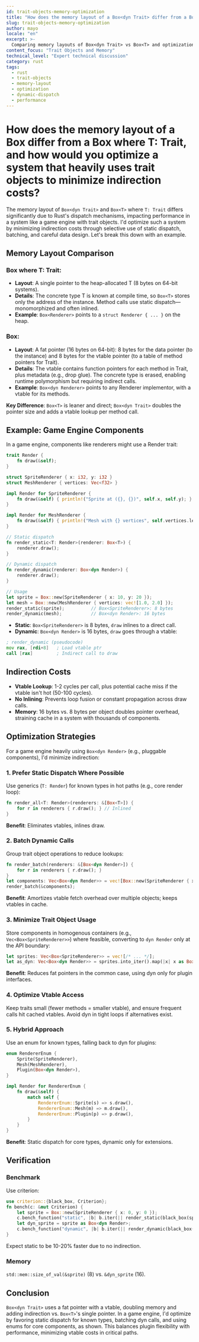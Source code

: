 ```yaml
---
id: trait-objects-memory-optimization
title: "How does the memory layout of a Box<dyn Trait> differ from a Box<T> where T: Trait, and how would you optimize a system that heavily uses trait objects to minimize indirection costs?"
slug: trait-objects-memory-optimization
author: mayo
locale: "en"
excerpt: >-
  Comparing memory layouts of Box<dyn Trait> vs Box<T> and optimization strategies for systems heavily using trait objects to minimize indirection costs
content_focus: "Trait Objects and Memory"
technical_level: "Expert technical discussion"
category: rust
tags:
  - rust
  - trait-objects
  - memory-layout
  - optimization
  - dynamic-dispatch
  - performance
---
```


# How does the memory layout of a Box<dyn Trait> differ from a Box<T> where T: Trait, and how would you optimize a system that heavily uses trait objects to minimize indirection costs?

The memory layout of `Box<dyn Trait>` and `Box<T>` where `T: Trait` differs significantly due to Rust's dispatch mechanisms, impacting performance in a system like a game engine with trait objects. I'd optimize such a system by minimizing indirection costs through selective use of static dispatch, batching, and careful data design. Let's break this down with an example.

## Memory Layout Comparison

### Box<T> where T: Trait:
- **Layout**: A single pointer to the heap-allocated T (8 bytes on 64-bit systems).
- **Details**: The concrete type T is known at compile time, so `Box<T>` stores only the address of the instance. Method calls use static dispatch—monomorphized and often inlined.
- **Example**: `Box<Renderer>` points to a `struct Renderer { ... }` on the heap.

### Box<dyn Trait>:
- **Layout**: A fat pointer (16 bytes on 64-bit): 8 bytes for the data pointer (to the instance) and 8 bytes for the vtable pointer (to a table of method pointers for Trait).
- **Details**: The vtable contains function pointers for each method in Trait, plus metadata (e.g., drop glue). The concrete type is erased, enabling runtime polymorphism but requiring indirect calls.
- **Example**: `Box<dyn Renderer>` points to any Renderer implementor, with a vtable for its methods.

**Key Difference**: `Box<T>` is leaner and direct; `Box<dyn Trait>` doubles the pointer size and adds a vtable lookup per method call.

## Example: Game Engine Components

In a game engine, components like renderers might use a Render trait:

```rust
trait Render {
    fn draw(&self);
}

struct SpriteRenderer { x: i32, y: i32 }
struct MeshRenderer { vertices: Vec<f32> }

impl Render for SpriteRenderer {
    fn draw(&self) { println!("Sprite at ({}, {})", self.x, self.y); }
}

impl Render for MeshRenderer {
    fn draw(&self) { println!("Mesh with {} vertices", self.vertices.len()); }
}

// Static dispatch
fn render_static<T: Render>(renderer: Box<T>) {
    renderer.draw();
}

// Dynamic dispatch
fn render_dynamic(renderer: Box<dyn Render>) {
    renderer.draw();
}

// Usage
let sprite = Box::new(SpriteRenderer { x: 10, y: 20 });
let mesh = Box::new(MeshRenderer { vertices: vec![1.0, 2.0] });
render_static(sprite);          // Box<SpriteRenderer>: 8 bytes
render_dynamic(mesh);           // Box<dyn Render>: 16 bytes
```

- **Static**: `Box<SpriteRenderer>` is 8 bytes, `draw` inlines to a direct call.
- **Dynamic**: `Box<dyn Render>` is 16 bytes, `draw` goes through a vtable:

```asm
; render_dynamic (pseudocode)
mov rax, [rdi+8]   ; Load vtable ptr
call [rax]         ; Indirect call to draw
```

## Indirection Costs

- **Vtable Lookup**: 1-2 cycles per call, plus potential cache miss if the vtable isn't hot (50-100 cycles).
- **No Inlining**: Prevents loop fusion or constant propagation across draw calls.
- **Memory**: 16 bytes vs. 8 bytes per object doubles pointer overhead, straining cache in a system with thousands of components.

## Optimization Strategies

For a game engine heavily using `Box<dyn Render>` (e.g., pluggable components), I'd minimize indirection:

### 1. Prefer Static Dispatch Where Possible

Use generics (`T: Render`) for known types in hot paths (e.g., core render loop):

```rust
fn render_all<T: Render>(renderers: &[Box<T>]) {
    for r in renderers { r.draw(); } // Inlined
}
```

**Benefit**: Eliminates vtables, inlines draw.

### 2. Batch Dynamic Calls

Group trait object operations to reduce lookups:

```rust
fn render_batch(renderers: &[Box<dyn Render>]) {
    for r in renderers { r.draw(); }
}
let components: Vec<Box<dyn Render>> = vec![Box::new(SpriteRenderer { x: 0, y: 0 })];
render_batch(&components);
```

**Benefit**: Amortizes vtable fetch overhead over multiple objects; keeps vtables in cache.

### 3. Minimize Trait Object Usage

Store components in homogenous containers (e.g., `Vec<Box<SpriteRenderer>>`) where feasible, converting to `dyn Render` only at the API boundary:

```rust
let sprites: Vec<Box<SpriteRenderer>> = vec![/* ... */];
let as_dyn: Vec<Box<dyn Render>> = sprites.into_iter().map(|x| x as Box<dyn Render>).collect();
```

**Benefit**: Reduces fat pointers in the common case, using dyn only for plugin interfaces.

### 4. Optimize Vtable Access

Keep traits small (fewer methods = smaller vtable), and ensure frequent calls hit cached vtables. Avoid dyn in tight loops if alternatives exist.

### 5. Hybrid Approach

Use an enum for known types, falling back to dyn for plugins:

```rust
enum RendererEnum {
    Sprite(SpriteRenderer),
    Mesh(MeshRenderer),
    Plugin(Box<dyn Render>),
}

impl Render for RendererEnum {
    fn draw(&self) {
        match self {
            RendererEnum::Sprite(s) => s.draw(),
            RendererEnum::Mesh(m) => m.draw(),
            RendererEnum::Plugin(p) => p.draw(),
        }
    }
}
```

**Benefit**: Static dispatch for core types, dynamic only for extensions.

## Verification

### Benchmark

Use criterion:

```rust
use criterion::{black_box, Criterion};
fn bench(c: &mut Criterion) {
    let sprite = Box::new(SpriteRenderer { x: 0, y: 0 });
    c.bench_function("static", |b| b.iter(|| render_static(black_box(sprite.clone()))));
    let dyn_sprite = sprite as Box<dyn Render>;
    c.bench_function("dynamic", |b| b.iter(|| render_dynamic(black_box(dyn_sprite.clone()))));
}
```

Expect static to be 10-20% faster due to no indirection.

### Memory

`std::mem::size_of_val(&sprite)` (8) vs. `&dyn_sprite` (16).

## Conclusion

`Box<dyn Trait>` uses a fat pointer with a vtable, doubling memory and adding indirection vs. `Box<T>`'s single pointer. In a game engine, I'd optimize by favoring static dispatch for known types, batching dyn calls, and using enums for core components, as shown. This balances plugin flexibility with performance, minimizing vtable costs in critical paths.
